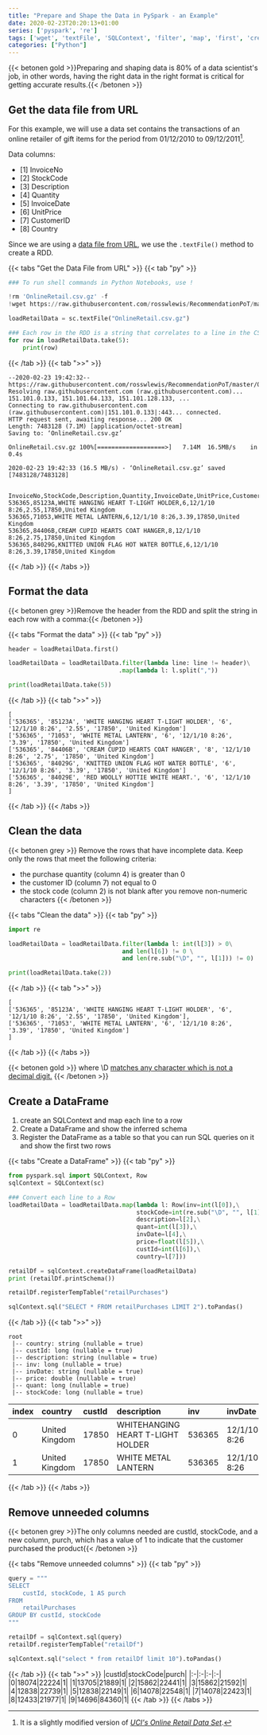 ```yaml
---
title: "Prepare and Shape the Data in PySpark - an Example"
date: 2020-02-23T20:20:13+01:00
series: ['pyspark', 're']
tags: ['wget', 'textFile', 'SQLContext', 'filter', 'map', 'first', 'createDataFrame', 'sql', 'registerTempTable', 'printSchema', 'toPandas']
categories: ["Python"]
---
```


{{< betonen gold >}}Preparing and shaping data is 80% of a data scientist's job, in other words, having the right data in the right format is critical for getting accurate results.{{< /betonen >}}

## Get the data file from URL

For this example, we will use a data set contains the transactions of an online retailer of gift items for the period from 01/12/2010 to 09/12/2011[^1].

Data columns:
- [1] InvoiceNo
- [2] StockCode
- [3] Description
- [4] Quantity
- [5] InvoiceDate
- [6] UnitPrice
- [7] CustomerID
- [8] Country

Since we are using a [data file from URL](/posts/python/pyspark/create-a-rdd-from-file), we use the `.textFile()` method to create a RDD.

{{< tabs "Get the Data File from URL" >}}
{{< tab "py" >}}
```python
### To run shell commands in Python Notebooks, use !

!rm 'OnlineRetail.csv.gz' -f
!wget https://raw.githubusercontent.com/rosswlewis/RecommendationPoT/master/OnlineRetail.csv.gz

loadRetailData = sc.textFile("OnlineRetail.csv.gz")

### Each row in the RDD is a string that correlates to a line in the CSV file
for row in loadRetailData.take(5):
    print(row)
``` 
{{< /tab >}}
{{< tab ">>" >}}
```
--2020-02-23 19:42:32--  https://raw.githubusercontent.com/rosswlewis/RecommendationPoT/master/OnlineRetail.csv.gz
Resolving raw.githubusercontent.com (raw.githubusercontent.com)... 151.101.0.133, 151.101.64.133, 151.101.128.133, ...
Connecting to raw.githubusercontent.com (raw.githubusercontent.com)|151.101.0.133|:443... connected.
HTTP request sent, awaiting response... 200 OK
Length: 7483128 (7.1M) [application/octet-stream]
Saving to: ‘OnlineRetail.csv.gz’

OnlineRetail.csv.gz 100%[===================>]   7.14M  16.5MB/s    in 0.4s    

2020-02-23 19:42:33 (16.5 MB/s) - ‘OnlineRetail.csv.gz’ saved [7483128/7483128]


InvoiceNo,StockCode,Description,Quantity,InvoiceDate,UnitPrice,CustomerID,Country
536365,85123A,WHITE HANGING HEART T-LIGHT HOLDER,6,12/1/10 8:26,2.55,17850,United Kingdom
536365,71053,WHITE METAL LANTERN,6,12/1/10 8:26,3.39,17850,United Kingdom
536365,84406B,CREAM CUPID HEARTS COAT HANGER,8,12/1/10 8:26,2.75,17850,United Kingdom
536365,84029G,KNITTED UNION FLAG HOT WATER BOTTLE,6,12/1/10 8:26,3.39,17850,United Kingdom
```
{{< /tab >}}
{{< /tabs >}}

## Format the data
{{< betonen grey >}}Remove the header from the RDD and split the string in each row with a comma:{{< /betonen >}}

{{< tabs "Format the data" >}}
{{< tab "py" >}}
```python
header = loadRetailData.first()

loadRetailData = loadRetailData.filter(lambda line: line != header)\
							   .map(lambda l: l.split(","))

print(loadRetailData.take(5))
``` 
{{< /tab >}}
{{< tab ">>" >}}
```
[
['536365', '85123A', 'WHITE HANGING HEART T-LIGHT HOLDER', '6', '12/1/10 8:26', '2.55', '17850', 'United Kingdom']
['536365', '71053', 'WHITE METAL LANTERN', '6', '12/1/10 8:26', '3.39', '17850', 'United Kingdom']
['536365', '84406B', 'CREAM CUPID HEARTS COAT HANGER', '8', '12/1/10 8:26', '2.75', '17850', 'United Kingdom']
['536365', '84029G', 'KNITTED UNION FLAG HOT WATER BOTTLE', '6', '12/1/10 8:26', '3.39', '17850', 'United Kingdom']
['536365', '84029E', 'RED WOOLLY HOTTIE WHITE HEART.', '6', '12/1/10 8:26', '3.39', '17850', 'United Kingdom']
]
```
{{< /tab >}}
{{< /tabs >}}

## Clean the data
{{< betonen grey >}}
Remove the rows that have incomplete data. Keep only the rows that meet the following criteria:
- the purchase quantity (column 4) is greater than 0 
- the customer ID (column 7) not equal to 0
- the stock code (column 2) is not blank after you remove non-numeric characters
{{< /betonen >}}

{{< tabs "Clean the data" >}}
{{< tab "py" >}}
```python
import re

loadRetailData = loadRetailData.filter(lambda l: int(l[3]) > 0\
                                and len(l[6]) != 0 \
                                and len(re.sub("\D", "", l[1])) != 0)

print(loadRetailData.take(2)) 
``` 
{{< /tab >}}
{{< tab ">>" >}}
```
[
['536365', '85123A', 'WHITE HANGING HEART T-LIGHT HOLDER', '6', '12/1/10 8:26', '2.55', '17850', 'United Kingdom'], 
['536365', '71053', 'WHITE METAL LANTERN', '6', '12/1/10 8:26', '3.39', '17850', 'United Kingdom']
]
```
{{< /tab >}}
{{< /tabs >}}

{{< betonen gold >}}
where \D [matches any character which is not a decimal digit.](https://docs.python.org/3.6/library/re.html#regular-expression-syntax)
{{< /betonen >}}

## Create a DataFrame
1. create an SQLContext and map each line to a row
2. Create a DataFrame and show the inferred schema
3. Register the DataFrame as a table so that you can run SQL queries on it and show the first two rows

{{< tabs "Create a DataFrame" >}}
{{< tab "py" >}}
```python
from pyspark.sql import SQLContext, Row
sqlContext = SQLContext(sc)

### Convert each line to a Row
loadRetailData = loadRetailData.map(lambda l: Row(inv=int(l[0]),\
                                    stockCode=int(re.sub("\D", "", l[1])),\
                                    description=l[2],\
                                    quant=int(l[3]),\
                                    invDate=l[4],\
                                    price=float(l[5]),\
                                    custId=int(l[6]),\
                                    country=l[7]))

retailDf = sqlContext.createDataFrame(loadRetailData)
print (retailDf.printSchema())

retailDf.registerTempTable("retailPurchases")

sqlContext.sql("SELECT * FROM retailPurchases LIMIT 2").toPandas()
``` 
{{< /tab >}}
{{< tab ">>" >}}
```
root
 |-- country: string (nullable = true)
 |-- custId: long (nullable = true)
 |-- description: string (nullable = true)
 |-- inv: long (nullable = true)
 |-- invDate: string (nullable = true)
 |-- price: double (nullable = true)
 |-- quant: long (nullable = true)
 |-- stockCode: long (nullable = true)
```
|index|country|custId|description|inv|invDate|price|quant|stockCode|
|:-|:-|:-|:-|:-|:-|:-|:-|:-|
|0|United Kingdom|17850|WHITEHANGING HEART T-LIGHT HOLDER|536365|12/1/10 8:26|2.55|6|85123|
|1|United Kingdom|17850|WHITE METAL LANTERN|536365|12/1/10 8:26|3.39|6|71053|

{{< /tab >}}
{{< /tabs >}}

## Remove unneeded columns
{{< betonen grey >}}The only columns needed are custId, stockCode, and a new column, purch, which has a value of 1 to indicate that the customer purchased the product{{< /betonen >}}

{{< tabs "Remove unneeded columns" >}}
{{< tab "py" >}}
```python
query = """
SELECT 
    custId, stockCode, 1 AS purch
FROM 
    retailPurchases 
GROUP BY custId, stockCode
"""

retailDf = sqlContext.sql(query)
retailDf.registerTempTable("retailDf")

sqlContext.sql("select * from retailDf limit 10").toPandas()
``` 
{{< /tab >}}
{{< tab ">>" >}}
|custId|stockCode|purch|
|:-|:-|:-|:-|
|0|18074|22224|1|
|1|13705|21889|1|
|2|15862|22441|1|
|3|15862|21592|1|
|4|12838|22739|1|
|5|12838|22149|1|
|6|14078|22548|1|
|7|14078|22423|1|
|8|12433|21977|1|
|9|14696|84360|1|
{{< /tab >}}
{{< /tabs >}}

[^1]: It is a slightly modified version of [_UCI's Online Retail Data Set_](http://archive.ics.uci.edu/ml/datasets/Online+Retail).